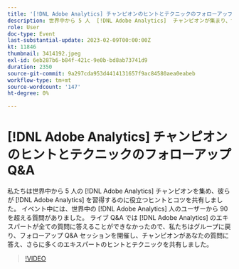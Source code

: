 ```yaml
---
title: '[!DNL Adobe Analytics] チャンピオンのヒントとテクニックのフォローアップ Q&A'
description: 世界中から 5 人  [!DNL Adobe Analytics]  チャンピオンが集まり、世界中のユーザーをマスターするのに役立つヒントやコツを  [!DNL Adobe Analytics]. During the event, over 90 questions were asked by [!DNL Adobe Analytics]  供しました。 ライブ Q&A では  [!DNL Adobe Analytics]  のエキスパートが全ての質問に答えることができなかったので、私たちはグループに戻り、フォローアップ Q&A セッションを開催し、チャンピオンがあなたの質問に答え、さらに多くのエキスパートのヒントとテクニックを共有しました。
role: User
doc-type: Event
last-substantial-update: 2023-02-09T00:00:00Z
kt: 11846
thumbnail: 3414192.jpeg
exl-id: 6eb287b6-b84f-421c-9e0b-bd8ab73741d9
duration: 2350
source-git-commit: 9a297cda953d4414131657f9ac84580aea0eabeb
workflow-type: tm+mt
source-wordcount: '147'
ht-degree: 0%

---
```


# [!DNL Adobe Analytics] チャンピオンのヒントとテクニックのフォローアップ Q&amp;A

私たちは世界中から 5 人の [!DNL Adobe Analytics] チャンピオンを集め、彼らが [!DNL Adobe Analytics] を習得するのに役立つヒントとコツを共有しました。 イベント中には、世界中の [!DNL Adobe Analytics] 人のユーザーから 90 を超える質問がありました。 ライブ Q&amp;A では [!DNL Adobe Analytics] のエキスパートが全ての質問に答えることができなかったので、私たちはグループに戻り、フォローアップ Q&amp;A セッションを開催し、チャンピオンがあなたの質問に答え、さらに多くのエキスパートのヒントとテクニックを共有しました。

>[!VIDEO](https://video.tv.adobe.com/v/3456998/?quality=12&learn=on&captions=jpn)
